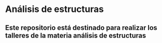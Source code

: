 
#  						Análisis de estructuras
## Este repositorio está destinado para realizar los talleres de la materia análisis de estructuras
